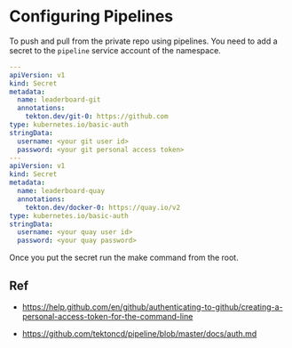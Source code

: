 # Configuring Pipelines

To push and pull from the private repo using pipelines. You need to add a secret to the `pipeline` service account of the namespace.

```yaml
---
apiVersion: v1
kind: Secret
metadata:
  name: leaderboard-git
  annotations:
    tekton.dev/git-0: https://github.com
type: kubernetes.io/basic-auth
stringData:
  username: <your git user id>
  password: <your git personal access token>
---
apiVersion: v1
kind: Secret
metadata:
  name: leaderboard-quay
  annotations:
    tekton.dev/docker-0: https://quay.io/v2
type: kubernetes.io/basic-auth
stringData:
  username: <your quay user id>
  password: <your quay password>
```

Once you put the secret run the make command from the root.

## Ref

- https://help.github.com/en/github/authenticating-to-github/creating-a-personal-access-token-for-the-command-line

- https://github.com/tektoncd/pipeline/blob/master/docs/auth.md